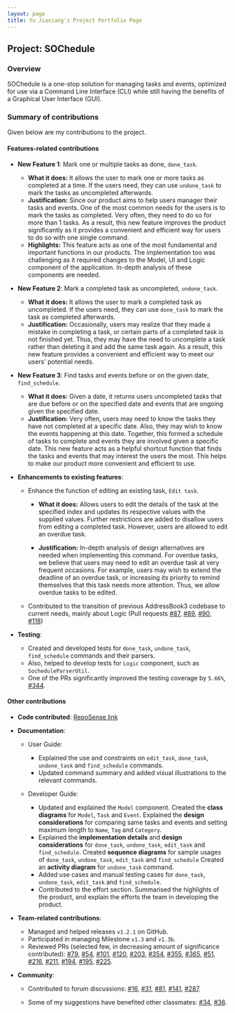 ```yaml
---
layout: page
title: Yu Jiaxiang's Project Portfolio Page
---
```


## Project: SOChedule

### Overview
SOChedule is a one-stop solution for managing tasks and events, optimized for use via a Command Line Interface (CLI)
while still having the benefits of a Graphical User Interface (GUI).

### Summary of contributions
Given below are my contributions to the project.

#### Features-related contributions
* **New Feature 1**: Mark one or multiple tasks as done, `done_task`.
    * **What it does:** It allows the user to mark one or more tasks as completed at a time. 
      If the users need, they can use `undone_task` to mark the tasks as uncompleted afterwards.
    * **Justification:** Since our product aims to help users manager their tasks and events. 
      One of the most common needs for the users is to mark the tasks as completed.
      Very often, they need to do so for more than 1 tasks. 
      As a result, this new feature improves the product significantly 
      as it provides a convenient and efficient way for users to do so with one single command.
    * **Highlights:** This feature acts as one of the most fundamental and important functions in our products.
      The implementation too was challenging as it required changes to the Model, UI and Logic component 
      of the application. In-depth analysis of these components are needed.

* **New Feature 2**: Mark a completed task as uncompleted, `undone_task`.

    * **What it does:** It allows the user to mark a completed task as uncompleted.
      If the users need, they can use `done_task` to mark the task as completed afterwards.
    * **Justification:** Occasionally, users may realize that they made a mistake in completing a task, or certain parts of
      a completed task is not finished yet. Thus, they may have the need to uncomplete a task rather than
      deleting it and add the same task again. As a result, this new feature provides 
      a convenient and efficient way to meet our users' potential needs.

* **New Feature 3**: Find tasks and events before or on the given date, `find_schedule`.

    * **What it does:** Given a date, it returns users uncompleted tasks that are due before or on the specified date
      and events that are ongoing given the specified date. 
    * **Justification:** Very often, users may need to know the tasks they have not completed at a specific date. Also,
      they may wish to know the events happening at this date. Together, this formed a schedule of tasks to complete
      and events they are involved given a specific date. This new feature acts as a helpful shortcut function that
      finds the tasks and events that may interest the users the most. This helps to make our product more convenient 
      and efficient to use.
      

* **Enhancements to existing features**:
    * Enhance the function of editing an existing task, `Edit task`.
        * **What it does:** Allows users to edit the details of the task at the specified index 
            and updates its respective values with the supplied values. 
            Further restrictions are added to disallow users from editing a completed task.
            However, users are allowed to edit an overdue task.
      
        * **Justification:** In-depth analysis of design alternatives are needed when implementing this command.
          For overdue tasks, we believe that users may need to edit an overdue task at very frequent occasions.
          For example, users may wish to extend the deadline of an overdue task, 
          or increasing its priority to remind themselves that this task needs more attention. 
          Thus, we allow overdue tasks to be edited.
        
    * Contributed to the transition of previous AddressBook3 codebase to current needs, mainly about Logic
    (Pull requests [\#87](https://github.com/AY2021S2-CS2103-W16-1/tp/pull/87), [\#89](https://github.com/AY2021S2-CS2103-W16-1/tp/pull/89),
    [\#90](https://github.com/AY2021S2-CS2103-W16-1/tp/pull/90), [\#118](https://github.com/AY2021S2-CS2103-W16-1/tp/pull/118))
      
* **Testing**:
    * Created and developed tests for `done_task`, `undone_task`, `find_schedule` commands 
    and their parsers. 
    * Also, helped to develop tests for `Logic` component, such as `SocheduleParserUtil`.
    * One of the PRs significantly improved the testing coverage by `5.66%`, [\#344](https://github.com/AY2021S2-CS2103-W16-1/tp/pull/344).
    
#### Other contributions
* **Code contributed**: [RepoSense link](https://nus-cs2103-ay2021s2.github.io/tp-dashboard/?search=litone01&sort=groupTitle&sortWithin=title&timeframe=commit&mergegroup=&groupSelect=groupByRepos&breakdown=true&checkedFileTypes=docs~functional-code~test-code~other&since=2021-02-19)
* **Documentation**:
    * User Guide:
        * Explained the use and constraints on `edit_task`, `done_task`, `undone_task` and `find_schedule` commands.
        * Updated command summary and added visual illustrations to the relevant commands.

    * Developer Guide:
        * Updated and explained the `Model` component.
          Created the **class diagrams** for `Model`, `Task` and `Event`.
          Explained the **design considerations** for comparing same tasks and events
          and setting maximum length to `Name`, `Tag` and `Category`.
        * Explained the **implementation details** and **design considerations** for `done_task`, `undone_task`, `edit_task` and `find_schedule`.
          Created **sequence diagrams** for sample usages of `done_task`, `undone_task`, `edit_task` and `find_schedule`
          Created an **activity diagram** for `undone_task` command.
        * Added use cases and manual testing cases for `done_task`, `undone_task`, `edit_task` and `find_schedule`.
        * Contributed to the effort section.
          Summarised the highlights of the product, and explain the efforts the team in developing the product.

* **Team-related contributions**:
  * Managed and helped releases `v1.2.1` on GitHub.
  * Participated in managing Milestone `v1.3` and `v1.3b`.
  * Reviewed PRs (selected few, in decreasing amount of significance contributed):
    [\#79](https://github.com/AY2021S2-CS2103-W16-1/tp/pull/79), 
    [\#54](https://github.com/AY2021S2-CS2103-W16-1/tp/pull/54),
    [\#101](https://github.com/AY2021S2-CS2103-W16-1/tp/pull/101),
    [\#120](https://github.com/AY2021S2-CS2103-W16-1/tp/pull/120),
    [\#203](https://github.com/AY2021S2-CS2103-W16-1/tp/pull/203),
    [\#354](https://github.com/AY2021S2-CS2103-W16-1/tp/pull/354),
    [\#355](https://github.com/AY2021S2-CS2103-W16-1/tp/pull/355),
    [\#365](https://github.com/AY2021S2-CS2103-W16-1/tp/pull/365),
    [\#51](https://github.com/AY2021S2-CS2103-W16-1/tp/pull/51),
    [\#216](https://github.com/AY2021S2-CS2103-W16-1/tp/pull/216),
    [\#211](https://github.com/AY2021S2-CS2103-W16-1/tp/pull/211),
    [\#194](https://github.com/AY2021S2-CS2103-W16-1/tp/pull/194),
    [\#195](https://github.com/AY2021S2-CS2103-W16-1/tp/pull/195),
    [\#225](https://github.com/AY2021S2-CS2103-W16-1/tp/pull/225).
    
* **Community**:
    * Contributed to forum discussions: [\#16](https://github.com/nus-cs2103-AY2021S2/forum/issues/16),
      [\#31](https://github.com/nus-cs2103-AY2021S2/forum/issues/31),
      [\#81](https://github.com/nus-cs2103-AY2021S2/forum/issues/81),
      [\#141](https://github.com/nus-cs2103-AY2021S2/forum/issues/141),
      [\#287](https://github.com/nus-cs2103-AY2021S2/forum/issues/287).
      
    * Some of my suggestions have benefited other classmates: [\#34](https://github.com/nus-cs2103-AY2021S2/forum/issues/34),
        [\#36](https://github.com/nus-cs2103-AY2021S2/forum/issues/36).